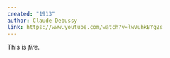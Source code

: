 ```yaml
---
created: "1913"
author: Claude Debussy
link: https://www.youtube.com/watch?v=lwVuhkBYgZs
---
```


This is *fire*.